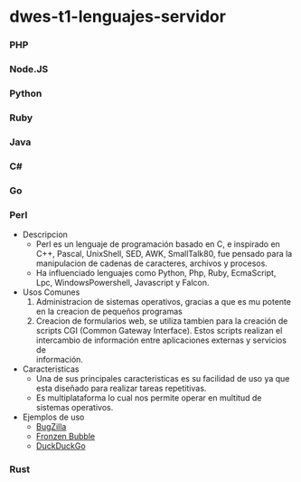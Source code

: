 # dwes-t1-lenguajes-servidor

### PHP

### Node.JS

### Python

### Ruby

### Java

### C#

### Go

### Perl
- Descripcion
  - Perl es un lenguaje de programación basado en C, e inspirado en C++, Pascal, UnixShell, SED, AWK, SmallTalk80, fue pensado para la manipulacion de cadenas de caracteres, archivos y procesos.
  - Ha influenciado lenguajes como Python, Php, Ruby, EcmaScript, Lpc, WindowsPowershell, Javascript y Falcon. 
- Usos Comunes
  1. Administracion de sistemas operativos, gracias a que es mu potente en la creacion de pequeños programas
  2. Creacion de formularios web, se utiliza tambien para la creación de scripts CGI (Common Gateway Interface). Estos scripts realizan el intercambio de información entre aplicaciones externas y servicios de     
     información.
- Caracteristicas
  - Una de sus principales caracteristicas es su facilidad de uso ya que esta diseñado para realizar tareas repetitivas.
  - Es multiplataforma lo cual nos permite operar en multitud de sistemas operativos.
- Ejemplos de uso
  - [BugZilla](https://www.bugzilla.org/)
  - [Fronzen Bubble](https://play.google.com/store/apps/details?id=org.jfedor.frozenbubble&hl=es)
  - [DuckDuckGo](https://duckduckgo.com/)








### Rust
